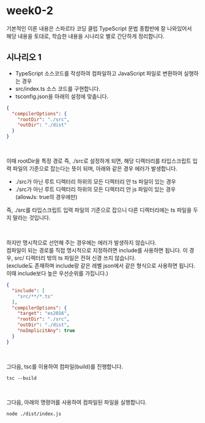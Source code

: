 # week0-2

기본적인 이론 내용은 스파르타 코딩 클럽 TypeScript 문법 종합반에 잘 나와있어서 <br>
해당 내용을 토대로, 학습한 내용을 시나리오 별로 간단하게 정리합니다.

## 시나리오 1
- TypeScript 소스코드를 작성하여 컴파일하고 JavaScript 파일로 변환하여 실행하는 경우
- src/index.ts 소스 코드를 구현합니다.
- tsconfig.json을 아래의 설정에 맞춥니다.

```json
{
  "compilerOptions": {
    "rootDir": "./src",
    "outDir": "./dist"
  }
}
```

<br>

이때 rootDir을 특정 경로 즉, ./src로 설정하게 되면, 해당 디렉터리를 타입스크립트 입력 파일의 기준으로 잡는다는 뜻이 되며, 아래와 같은 경우 에러가 발생합니다.
- ./src가 아닌 루트 디렉터리 하위의 모든 디렉터리 안 ts 파일이 있는 경우
- ./src가 아닌 루트 디렉터리 하위의 모든 디렉터리 안 js 파일이 있는 경우 (allowJs: true의 경우에만)

즉, ./src를 타입스크립트 입력 파일의 기준으로 잡으니 다른 디렉터리에는 ts 파일을 두지 말라는 것입니다.

<br>

하지만 명시적으로 선언해 주는 경우에는 에러가 발생하지 않습니다. <br>
컴파일이 되는 경로를 직접 명시적으로 지정하려면 include를 사용하면 됩니다. 이 경우, src/ 디렉터리 밖의 ts 파일은 전혀 신경 쓰지 않습니다. <br>
(exclude도 존재하며 include랑 같은 레벨 json에서 같은 형식으로 사용하면 됩니다. 이때 include보다 높은 우선순위를 가집니다.)

```json
{
  "include": [
    "src/**/*.ts"
  ],
  "compilerOptions": {
    "target": "es2016",
    "rootDir": "./src",
    "outDir": "./dist",
    "noImplicitAny": true
  }
}

```

<br>

그다음, tsc를 이용하여 컴파일(build)를 진행합니다.

```shell
tsc --build
```

<br>

그다음, 아래의 명령어를 사용하여 컴파일된 파일을 실행합니다.
```shell
node ./dist/index.js
```